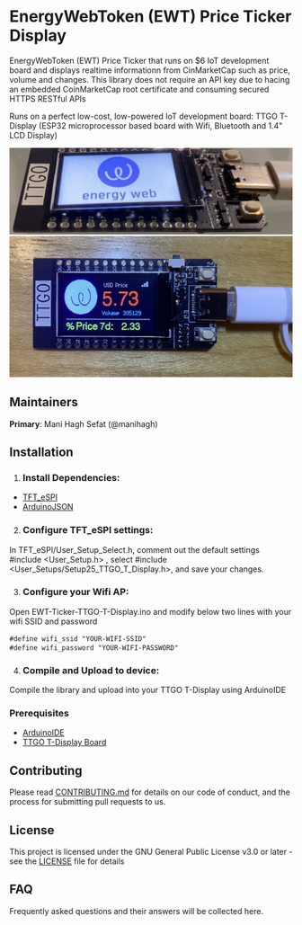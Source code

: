 # EnergyWebToken (EWT) Price Ticker Display

<short about text>
EnergyWebToken (EWT) Price Ticker that runs on $6 IoT development board and displays realtime informationn from CinMarketCap such as price, volume and changes. This library does not require an API key due to hacing an embedded CoinMarketCap root certificate and consuming secured HTTPS RESTful APIs<br />

Runs on a perfect low-cost, low-powered IoT development board: TTGO T-Display (ESP32 microprocessor based board with Wifi, Bluetooth and 1.4" LCD Display)<br />

![EWT Ticker](images/screenshot_splash.png)
![EWT Ticker](images/screenshot_home.jpg)

## Maintainers
**Primary**: Mani Hagh Sefat (@manihagh)


## Installation
1. ### Install Dependencies:
+ [TFT_eSPI](https://github.com/Bodmer/TFT_eSPI)
+ [ArduinoJSON](https://github.com/bblanchon/ArduinoJson)

2. ### Configure TFT_eSPI settings:
In TFT_eSPI/User_Setup_Select.h, comment out the default settings #include <User_Setup.h> , select #include <User_Setups/Setup25_TTGO_T_Display.h>, and save your changes.

3. ### Configure your Wifi AP:
Open EWT-Ticker-TTGO-T-Display.ino and modify below two lines with your wifi SSID and password
```
#define wifi_ssid "YOUR-WIFI-SSID"
#define wifi_password "YOUR-WIFI-PASSWORD"
```
4. ### Compile and Upload to device:
Compile the library and upload into your TTGO T-Display using ArduinoIDE


### Prerequisites
+ [ArduinoIDE](https://www.arduino.cc/en/main/software)
+ [TTGO T-Display Board](https://www.aliexpress.com/item/33048962331.html?spm=a2g0o.productlist.0.0.3c4e4e4bNAUURY&algo_pvid=83d9fb7a-c19e-4ab4-be7a-a1ea66d05162&algo_expid=83d9fb7a-c19e-4ab4-be7a-a1ea66d05162-9&btsid=0be3743615939674867663272e8cfb&ws_ab_test=searchweb0_0,searchweb201602_,searchweb201603_)


## Contributing

Please read [CONTRIBUTING.md](https://gist.github.com/PurpleBooth/b24679402957c63ec426) for details on our code of conduct, and the process for submitting pull requests to us.

## License

This project is licensed under the GNU General Public License v3.0 or later - see the [LICENSE](LICENSE) file for details

## FAQ

Frequently asked questions and their answers will be collected here.
